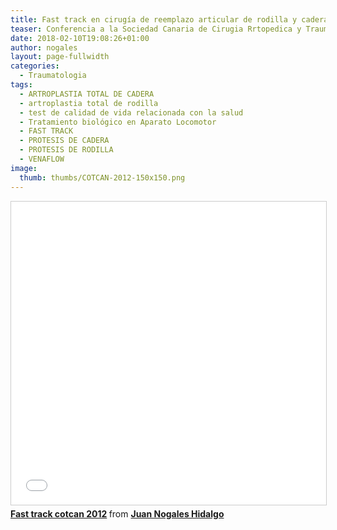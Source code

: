 ```yaml
---
title: Fast track en cirugía de reemplazo articular de rodilla y cadera
teaser: Conferencia a la Sociedad Canaria de Cirugia Rrtopedica y Traumatología (COTCAN) en 2012 sobre la pauta de alta hospitalaria precoz tras cirugía de reemplazo articular de rodilla y cadera.
date: 2018-02-10T19:08:26+01:00
author: nogales
layout: page-fullwidth
categories:
  - Traumatologia
tags:
  - ARTROPLASTIA TOTAL DE CADERA
  - artroplastia total de rodilla
  - test de calidad de vida relacionada con la salud
  - Tratamiento biológico en Aparato Locomotor
  - FAST TRACK
  - PROTESIS DE CADERA
  - PROTESIS DE RODILLA
  - VENAFLOW
image: 
  thumb: thumbs/COTCAN-2012-150x150.png
---
```

<div style="margin-bottom: 5px;">
  <iframe src="//www.slideshare.net/slideshow/embed_code/key/FhigfdUl7wiEu0" width="595" height="485" frameborder="0" marginwidth="0" marginheight="0" scrolling="no" style="border:1px solid #CCC; border-width:1px; margin-bottom:5px; max-width: 100%;" allowfullscreen> </iframe> <div style="margin-bottom:5px"> <strong> <a href="//www.slideshare.net/JuanNogalesHidalgo/fast-track-cotcan-2012-87746701" title="Fast track cotcan 2012" target="_blank">Fast track cotcan 2012</a> </strong> from <strong><a href="https://www.slideshare.net/JuanNogalesHidalgo" target="_blank">Juan Nogales Hidalgo</a></strong> </div>
</div>